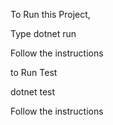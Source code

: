 To Run this Project,

Type dotnet run

Follow the instructions

to Run Test 

dotnet test 

Follow the instructions